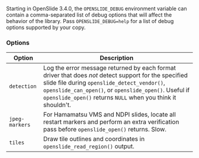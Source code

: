 Starting in OpenSlide 3.4.0, the `OPENSLIDE_DEBUG` environment variable can contain a comma-separated list of debug options that will affect the behavior of the library.  Pass `OPENSLIDE_DEBUG=help` for a list of debug options supported by your copy.

### Options

Option | Description
-------|------------
`detection` | Log the error message returned by each format driver that does *not* detect support for the specified slide file during `openslide_detect_vendor()`, `openslide_can_open()`, or `openslide_open()`.  Useful if `openslide_open()` returns `NULL` when you think it shouldn't.
`jpeg-markers` | For Hamamatsu VMS and NDPI slides, locate all restart markers and perform an extra verification pass before `openslide_open()` returns.  Slow.
`tiles` | Draw tile outlines and coordinates in `openslide_read_region()` output.